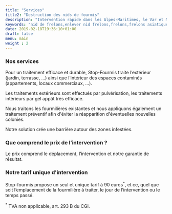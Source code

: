 ```yaml
---
title: "Services"
title2: "Destruction des nids de fourmis"
description: "Intervention rapide dans les Alpes-Maritimes, le Var et Monaco pour une destruction des nids de fourmis. Destruction rapide, toutes hauteurs."
keywords: "nid de frelons,enlever nid frelons,frelons,frelons asiatiques,frelons européens,guêpes,traitement nids de frelons,CERTIBIOCIDE,CERTIPHYTO,alpes-maritimes,var,monaco."
date: 2019-02-18T19:36:10+01:00
draft: false
menu: main
weight : 2
---
```


<h3>Nos services</h3>
<p>Pour un traitement efficace et durable, Stop-Fourmis traite l’extérieur (jardin, terrasse, …) ainsi que l’intérieur des espaces contaminés (appartements, locaux commerciaux, …).</p>
<p>Les traitements extérieurs sont effectués par pulvérisation, les traitements intérieurs par gel appât très efficace.</p>
<p>Nous traitons les fourmilières existantes et nous appliquons également un traitement préventif afin d'éviter la réapparition d'éventuelles nouvelles colonies.</p>
<p>Notre solution crée une barrière autour des zones infestées.</p>

<h3>Que comprend le prix de l’intervention ?</h3>
<p>Le prix comprend le déplacement, l’intervention et notre garantie de résultat.</p>
		
<h3>Notre tarif unique d'intervention</h3>
<p>Stop-fourmis propose un seul et unique tarif à 90 euros<sup>*</sup>, et ce, quel que soit l’emplacement de la fourmilière à traiter, le jour de l’intervention ou le temps passé.</p>
		
<p><sup>*</sup> TVA non applicable, art. 293 B du CGI.</p>

